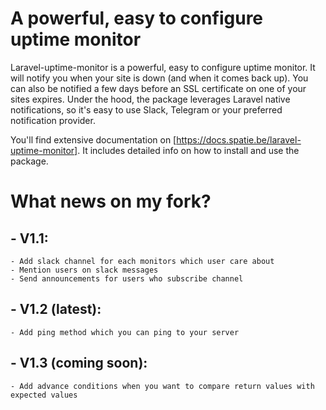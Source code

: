 # A powerful, easy to configure uptime monitor

Laravel-uptime-monitor is a powerful, easy to configure uptime monitor. It will notify you when your site is down (and when it comes back up). You can also be notified a few days before an SSL certificate on one of your sites expires. Under the hood, the package leverages Laravel native notifications, so it's easy to use Slack, Telegram or your preferred notification provider.

You'll find extensive documentation on [https://docs.spatie.be/laravel-uptime-monitor]. It includes detailed info on how to install and use the package.

# What news on my fork?

## - V1.1:
    - Add slack channel for each monitors which user care about
    - Mention users on slack messages
    - Send announcements for users who subscribe channel
    
## - V1.2 (latest):
    - Add ping method which you can ping to your server

## - V1.3 (coming soon):
    - Add advance conditions when you want to compare return values with expected values
